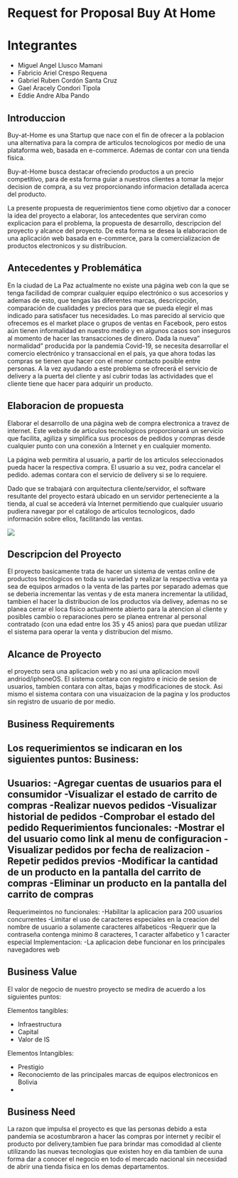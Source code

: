 # Request for Proposal Buy At Home

# Integrantes
- Miguel Angel Llusco Mamani
- Fabricio Ariel Crespo Requena
- Gabriel Ruben Cordón Santa Cruz 
- Gael Aracely Condori Tipola
- Eddie Andre Alba Pando

## Introduccion
Buy-at-Home es una Startup que nace con el fin de ofrecer a la poblacion una alternativa para la compra de articulos tecnologicos por medio de una plataforma web, basada en e-commerce. Ademas de contar con una tienda fisica.

Buy-at-Home busca destacar ofreciendo productos a un precio competitivo, para de esta forma guiar a nuestros clientes a tomar la mejor decision de compra, a su vez proporcionando informacion detallada acerca del producto.

La presente propuesta de requerimientos tiene como objetivo dar a conocer la idea del proyecto a elaborar, los antecedentes que serviran como explicacion para el problema, la propuesta de desarrollo, descripcion del proyecto y alcance del proyecto.
De esta forma se desea la elaboracion de una aplicación web basada en e-commerce, para la comercializacion de productos electronicos y su distribucion.

## Antecedentes y Problemática
En la ciudad de La Paz actualmente no existe una página web con la que se tenga facilidad de comprar cualquier equipo electrónico o sus accesorios y ademas de esto, que tengas las diferentes marcas, descricpción, comparación de cualidades y precios para que se pueda elegir el mas indicado para satisfacer tus necesidades. Lo mas parecido al servicio que ofrecemos es el market place o grupos de ventas en Facebook, pero estos aún tienen informalidad en nuestro medio y en algunos casos son inseguros al momento de hacer las transacciones de dinero. Dada la nueva” normalidad” producida por la pandemia Covid-19, se necesita desarrollar el comercio electrónico y transaccional en el país, ya que ahora todas las compras se tienen que hacer con el menor contacto posible entre personas. A la vez ayudando a este problema se ofrecerá el servicio de delivery a la puerta del cliente y así cubrir todas las actividades que el cliente tiene que hacer para adquirir un producto. 


## Elaboracion de propuesta
Elaborar el desarrollo de una página web de compra electronica a travez de internet.
Este website de articulos tecnologicos proporcionará un servicio que facilita, agiliza y simplifica sus procesos de pedidos y compras desde cualquier punto con una conexión a Internet y en cualquier momento. 

La página web permitira al usuario, a partir de los articulos seleccionados pueda hacer la respectiva compra. El usuario a su vez, podra cancelar el pedido. ademas contara con el servicio de delivery si se lo requiere.

Dado que se trabajará con arquitectura cliente/servidor, el software resultante del proyecto estará ubicado en un servidor perteneciente a la tienda, al cual se
accederá vía Internet permitiendo que cualquier usuario pudiera
navegar por el catálogo de articulos tecnologicos, dado información sobre ellos, facilitando las ventas.

![](https://uvm.cdn-capital.digital/img/2019/07/medidas-de-seguridad-para-comprar-en-l%C3%ADnea.jpg)
 
## Descripcion del Proyecto
El proyecto basicamente trata de hacer un sistema de ventas online de productos tecnlogicos en toda su variedad y realizar la respectiva venta ya sea de equipos armados o la venta de las partes por separado ademas que se deberia incrementar las ventas y de esta manera incrementar la utilidad, tambien el hacer la distribucion de los productos via delivey, ademas no se planea cerrar el loca fisico actualmente abierto para la atencion al cliente y posibles cambio o reparaciones pero se planea entrenar al personal contratado (con una edad entre los 35 y 45 anios) para que puedan utilizar el sistema para operar la venta y distribucion del mismo.

## Alcance de Proyecto
el proyecto sera una aplicacion web y no asi una aplicacion movil andriod/iphoneOS. El sistema contara con registro e inicio de sesion de usuarios, tambien contara con altas, bajas y modificaciones de stock. Asi mismo el sistema contara con una visuaizacion de la pagina y los productos sin registro de usuario de por medio. 

## Business Requirements
Los requerimientos se indicaran en los siguientes puntos:
Business:
-
Usuarios:
-Agregar cuentas de usuarios para el consumidor
-Visualizar el estado de carrito de compras
-Realizar nuevos pedidos
-Visualizar historial de pedidos
-Comprobar el estado del pedido
Requerimientos funcionales:
-Mostrar el del usuario como link al menu de configuracion
-Visualizar pedidos por fecha de realizacion
-Repetir pedidos previos
-Modificar la cantidad de un producto en la pantalla del carrito de compras
-Eliminar un producto en la pantalla del carrito de compras
-
Requerimeintos no funcionales:
-Habilitar la aplicacion para 200 usuarios concurrentes
-Limitar el uso de caracteres especiales en la creacion del nombre de usuario a solamente caracteres alfabeticos
-Requerir que la contraseña contenga minimo 8 caracteres, 1 caracter alfabetico y 1 caracter especial
Implementacion:
-La aplicacion debe funcionar en los principales navegadores web
## Business Value
El valor de negocio de nuestro proyecto se medira de acuerdo a los siguientes puntos:

Elementos tangibles:
- Infraestructura
- Capital
- Valor de IS

Elementos Intangibles:
- Prestigio
- Reconociemto de las principales marcas de equipos electronicos en Bolivia
-

## Business Need
La razon que impulsa el proyecto es que las personas debido a esta pandemia se acostumbraron a hacer las compras por internet y recibir el producto por delivery,tambien fue para brindar mas comodidad al cliente utilizando las nuevas tecnologias que existen hoy en dia tambien de uuna forma dar a conocer el negocio en todo el mercado nacional sin necesidad de abrir una tienda fisica en los demas departamentos.
